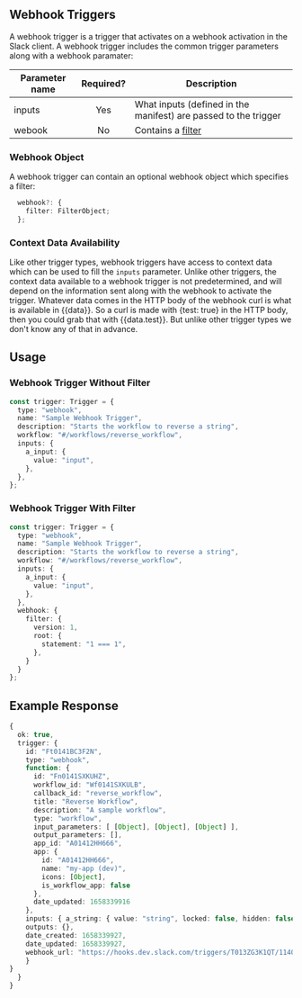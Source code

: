 ## Webhook Triggers

A webhook trigger is a trigger that activates on a webhook activation in the Slack client. A webhook trigger
includes the common trigger parameters along with a webhook paramater: 

| Parameter name| Required?     | Description                                                          |
| --------------|:-------------:| ---------------------------------------------------------------------|
| inputs        | Yes           | What inputs (defined in the manifest) are passed to the trigger      |
| webook        | No            | Contains a [filter](trigger-filters.md)             |

### Webhook Object

A webhook trigger can contain an optional webhook object which specifies a filter:

```ts
  webhook?: {
    filter: FilterObject;
  };
```

### Context Data Availability
Like other trigger types, webhook triggers have access to context data which can be used to fill the `inputs` parameter. Unlike other triggers, the context data available
to a webhook trigger is not predetermined, and will depend on the information sent along with the webhook to activate the trigger. Whatever data comes in the HTTP body of the webhook curl 
is what is available in {{data}}. So a curl is made with {test: true} in the HTTP body, then you could grab that with {{data.test}}. But unlike other trigger types we don't know any of that in advance.

## Usage

### Webhook Trigger Without Filter
```ts
const trigger: Trigger = {
  type: "webhook",
  name: "Sample Webhook Trigger",
  description: "Starts the workflow to reverse a string",
  workflow: "#/workflows/reverse_workflow",
  inputs: {
    a_input: {
      value: "input",
    },
  },
};
```
### Webhook Trigger With Filter

```ts
const trigger: Trigger = {
  type: "webhook",
  name: "Sample Webhook Trigger",
  description: "Starts the workflow to reverse a string",
  workflow: "#/workflows/reverse_workflow",
  inputs: {
    a_input: {
      value: "input",
    },
  },
  webhook: {
    filter: {
      version: 1,
      root: {
        statement: "1 === 1",
      },
    }
  }
};
```

## Example Response
```ts
{
  ok: true,
  trigger: {
    id: "Ft0141BC3F2N",
    type: "webhook",
    function: {
      id: "Fn0141SXKUHZ",
      workflow_id: "Wf0141SXKULB",
      callback_id: "reverse_workflow",
      title: "Reverse Workflow",
      description: "A sample workflow",
      type: "workflow",
      input_parameters: [ [Object], [Object], [Object] ],
      output_parameters: [],
      app_id: "A01412HH666",
      app: {
        id: "A01412HH666",
        name: "my-app (dev)",
        icons: [Object],
        is_workflow_app: false
      },
      date_updated: 1658339916
    },
    inputs: { a_string: { value: "string", locked: false, hidden: false } },
    outputs: {},
    date_created: 1658339927,
    date_updated: 1658339927,
    webhook_url: "https://hooks.dev.slack.com/triggers/T013ZG3K1QT/1140137995618/5a398c41c55cbd2a9083770d752d99a7"
    }
}
  }
}
```

